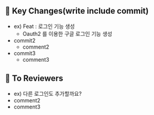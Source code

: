 ## 📖 Key Changes(write include commit)
* ex) Feat : 로그인 기능 생성
  * Oauth2 를 이용한 구글 로그인 기능 생성
* commit2
  * comment2
* commit3
  * comment3

## 👀 To Reviewers
* ex) 다른 로그인도 추가할까요?
* comment2
* comment3
